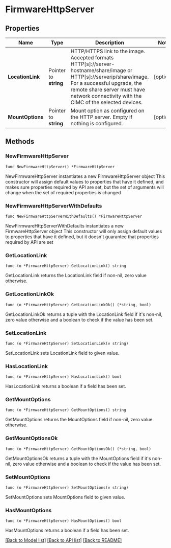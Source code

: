 # FirmwareHttpServer

## Properties

Name | Type | Description | Notes
------------ | ------------- | ------------- | -------------
**LocationLink** | Pointer to **string** | HTTP/HTTPS link to the image. Accepted formats HTTP[s]://server-hostname/share/image or HTTP[s]://serverip/share/image. For a successful upgrade, the remote share server must have network connectivity with the CIMC of the selected devices. | [optional] 
**MountOptions** | Pointer to **string** | Mount option as configured on the HTTP server. Empty if nothing is configured. | [optional] 

## Methods

### NewFirmwareHttpServer

`func NewFirmwareHttpServer() *FirmwareHttpServer`

NewFirmwareHttpServer instantiates a new FirmwareHttpServer object
This constructor will assign default values to properties that have it defined,
and makes sure properties required by API are set, but the set of arguments
will change when the set of required properties is changed

### NewFirmwareHttpServerWithDefaults

`func NewFirmwareHttpServerWithDefaults() *FirmwareHttpServer`

NewFirmwareHttpServerWithDefaults instantiates a new FirmwareHttpServer object
This constructor will only assign default values to properties that have it defined,
but it doesn't guarantee that properties required by API are set

### GetLocationLink

`func (o *FirmwareHttpServer) GetLocationLink() string`

GetLocationLink returns the LocationLink field if non-nil, zero value otherwise.

### GetLocationLinkOk

`func (o *FirmwareHttpServer) GetLocationLinkOk() (*string, bool)`

GetLocationLinkOk returns a tuple with the LocationLink field if it's non-nil, zero value otherwise
and a boolean to check if the value has been set.

### SetLocationLink

`func (o *FirmwareHttpServer) SetLocationLink(v string)`

SetLocationLink sets LocationLink field to given value.

### HasLocationLink

`func (o *FirmwareHttpServer) HasLocationLink() bool`

HasLocationLink returns a boolean if a field has been set.

### GetMountOptions

`func (o *FirmwareHttpServer) GetMountOptions() string`

GetMountOptions returns the MountOptions field if non-nil, zero value otherwise.

### GetMountOptionsOk

`func (o *FirmwareHttpServer) GetMountOptionsOk() (*string, bool)`

GetMountOptionsOk returns a tuple with the MountOptions field if it's non-nil, zero value otherwise
and a boolean to check if the value has been set.

### SetMountOptions

`func (o *FirmwareHttpServer) SetMountOptions(v string)`

SetMountOptions sets MountOptions field to given value.

### HasMountOptions

`func (o *FirmwareHttpServer) HasMountOptions() bool`

HasMountOptions returns a boolean if a field has been set.


[[Back to Model list]](../README.md#documentation-for-models) [[Back to API list]](../README.md#documentation-for-api-endpoints) [[Back to README]](../README.md)


